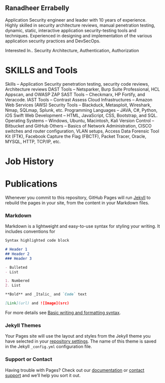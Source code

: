 ## Ranadheer Errabelly
Application Security engineer and leader with 10 years of experience. Highly skilled in security architecture reviews, manual penetration testing, dynamic, static, interactive application security-testing tools and techniques. Experienced in designing and implementation of the various application security practices and DevSecOps.

Interested In..
Security Architecture, Authentication, Authorization

# **SKILLS and Tools**
 Skills – Application Security penetration testing, security code reviews, Architecture reviews
 DAST Tools – Netsparker, Burp Suite Professional, HCL Appscan, and OWASP ZAP
 SAST Tools – Checkmarx, HP Fortify, and Veracode.
 IAST Tools – Contrast Assess
 Cloud Infrastructures – Amazon Web Services (AWS)
 Security Tools – Blackduck, Metasploit, Wireshark, Nmap, SQLmap, Splunk, etc.
 Programming Languages – JAVA, C#, Python, iOS Swift
 Web Development – HTML, JavaScript, CSS, Bootstrap, and SQL.
Operating Systems – Windows, Ubuntu, Macintosh, Kali
Version Control – Bitbucket and GitHub
Others – Basics of Network Administration, CISCO switches and router configuration, VLAN setups, Access Data Forensic Tool Kit (FTK), Facebook Capture the Flag (FBCTF), Packet Tracer, Oracle, MYSQL, HTTP, TCP/IP, etc.

# **Job History**

# **Publications**

Whenever you commit to this repository, GitHub Pages will run [Jekyll](https://jekyllrb.com/) to rebuild the pages in your site, from the content in your Markdown files.

### Markdown

Markdown is a lightweight and easy-to-use syntax for styling your writing. It includes conventions for

```markdown
Syntax highlighted code block

# Header 1
## Header 2
### Header 3

- Bulleted
- List

1. Numbered
2. List

**Bold** and _Italic_ and `Code` text

[Link](url) and ![Image](src)
```

For more details see [Basic writing and formatting syntax](https://docs.github.com/en/github/writing-on-github/getting-started-with-writing-and-formatting-on-github/basic-writing-and-formatting-syntax).

### Jekyll Themes

Your Pages site will use the layout and styles from the Jekyll theme you have selected in your [repository settings](https://github.com/rerrabelly/rerrabelly.github.io/settings/pages). The name of this theme is saved in the Jekyll `_config.yml` configuration file.

### Support or Contact

Having trouble with Pages? Check out our [documentation](https://docs.github.com/categories/github-pages-basics/) or [contact support](https://support.github.com/contact) and we’ll help you sort it out.
